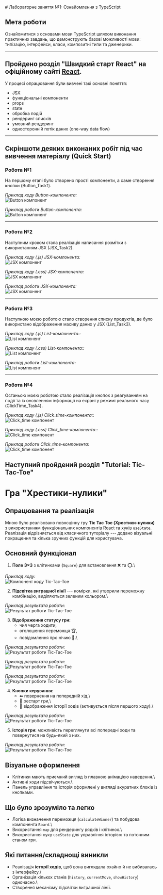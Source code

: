﻿﻿# Лабораторне заняття №1: Ознайомлення з TypeScript

## Мета роботи
Ознайомитися з основами мови TypeScript шляхом виконання практичних завдань, що демонструють базові можливості мови: типізацію, інтерфейси, класи, композитні типи та дженерики.

---
## Пройдено розділ **"Швидкий старт React"** на офіційному сайті [React](https://react.dev/learn).  
У процесі опрацювання були вивчені такі основні поняття:
- JSX  
- функціональні компоненти  
- props  
- state  
- обробка подій  
- рендеринг списків  
- умовний рендеринг  
- односторонній потік даних (one-way data flow)  

---

## Скріншоти деяких виконаних робіт під час вивчення матеріалу (Quick Start)

### Робота №1
На першому етапі було створено прості компоненти, а саме створення кнопки (Button_Task1).  

*Приклад коду Button-компонента:*  
![Button компонент](./screenshot/QuickStart/button1.png)

*Приклад роботи Button-компонента:*  
![Button компонент](./screenshot/QuickStart/button2.png)

---

### Робота №2  
Наступним кроком стала реалізація написання розмітки з використанням JSX (JSX_Task2).  

*Приклад коду (.js) JSX-компонента:*  
![JSX компонент](./screenshot/QuickStart/JSX1.png)

*Приклад коду (.css) JSX-компонента:*  
![JSX компонент](./screenshot/QuickStart/JSX2.png)

*Приклад роботи JSX-компонента:*  
![JSX компонент](./screenshot/QuickStart/JSX3.png)

---

### Робота №3  
Наступною моєю роботою стало створення списку продуктів, де було використано відображення масиву даних у JSX (List_Task3).

*Приклад коду (.js) List-компонента::*  
![List компонент](./screenshot/QuickStart/list1.png)

*Приклад коду (.css) List-компонента::*  
![List компонент](./screenshot/QuickStart/list2.png)

*Приклад роботи List-компонента:*  
![List компонент](./screenshot/QuickStart/list3.png)

---

### Робота №4  
Останьою моєю роботою стало реалізація кнопок з реагуванням на події та із оновленням інформації на екрані у режимі реального часу (ClickTime_Task4).

*Приклад коду (.js) Click_time-компонента::*  
![Click_time компонент](./screenshot/QuickStart/click_time1.png)

*Приклад коду (.css) Click_time-компонента::*  
![Click_time компонент](./screenshot/QuickStart/click_time2.png)

*Приклад роботи Click_time-компонента:*  
![Click_time компонент](./screenshot/QuickStart/click_time3.png)

## Наступний пройдений розділ **"Tutorial: Tic-Tac-Toe"**

# Гра "Хрестики-нулики"

## Опрацювання та реалізація

Мною було реалізовано повноцінну гру **Tic Tac Toe (Хрестики-нулики)** з
використанням функціональних компонентів React та хуків `useState`.\
Реалізація відрізняється від класичного туторіалу --- додано візуальні
покращення та кілька зручних функцій для користувача.

## Основний функціонал

1.  **Поле 3×3** з клітинками (`Square`) для встановлення ❌ та ⭕.\

*Приклад коду:*  
![Компонент коду Tic-Tac-Toe](./screenshot/Tic-Tac-Toe/Screenshot_1.png)

2.  **Підсвітка виграшної лінії** --- комірки, які утворили переможну
    комбінацію, виділяються зеленим кольором.\

*Приклад результата роботи:*  
![Результат роботи Tic-Tac-Toe](./screenshot/Tic-Tac-Toe/Screenshot_2.png)

3.  **Відображення статусу гри**:
    -   чия черга ходити,
    -   оголошення переможця 🏆,
    -   повідомлення про нічию 🤝.\

*Приклад результата роботи:*  
![Результат роботи Tic-Tac-Toe](./screenshot/Tic-Tac-Toe/Screenshot_3.png)

*Приклад результата роботи:*  
![Результат роботи Tic-Tac-Toe](./screenshot/Tic-Tac-Toe/Screenshot_4.png)

*Приклад результата роботи:*  
![Результат роботи Tic-Tac-Toe](./screenshot/Tic-Tac-Toe/Screenshot_5.png)

4.  **Кнопки керування**:
    -   ⬅ повернення на попередній хід,\
    -   🔄 рестарт гри,\
    -   📜 відображення історії ходів (активується після першого ходу).\

*Приклад результата роботи:*  
![Результат роботи Tic-Tac-Toe](./screenshot/Tic-Tac-Toe/Screenshot_6.png)

5.  **Історія гри**: можливість переглянути всі попередні ходи та
    повернутися на будь-який з них.

*Приклад результата роботи:*  
![Результат роботи Tic-Tac-Toe](./screenshot/Tic-Tac-Toe/Screenshot_6.png)

## Візуальне оформлення

-   Клітинки мають приємний вигляд із плавною анімацією наведення.\
-   Активні ходи підсвічуються.\
-   Панель управління та історія оформлені у вигляді акуратних блоків із
    кнопками.

## Що було зрозуміло та легко

-   Логіка визначення переможця (`calculateWinner`) та побудова
    компонента `Board`.\
-   Використання `map` для рендерингу рядків і клітинок.\
-   Використання хуку `useState` для управління історією та поточним
    станом гри.

## Які питання/складнощі виникли

-   Реалізація **історії ходів**, щоб вона виглядала охайно й не
    вибивалась з інтерфейсу.\
-   Організація кількох станів (`history`, `currentMove`, `showHistory`)
    одночасно.\
-   Створення механізму підсвітки виграшної лінії.
